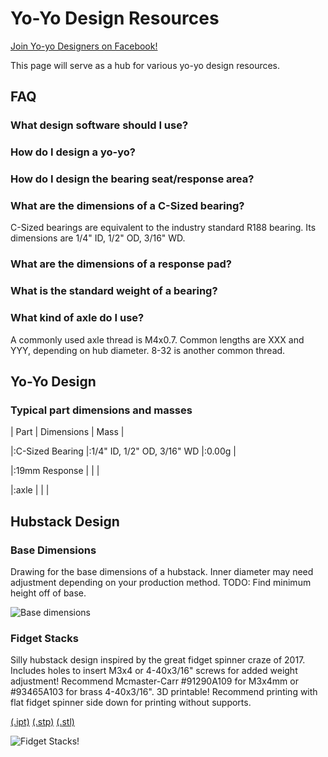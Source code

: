 
# Yo-Yo Design Resources
[Join Yo-yo Designers on Facebook!](https://www.facebook.com/groups/686403711378534/)

This page will serve as a hub for various yo-yo design resources. 

## FAQ

### What design software should I use?

### How do I design a yo-yo?

### How do I design the bearing seat/response area?

### What are the dimensions of a C-Sized bearing?
C-Sized bearings are equivalent to the industry standard R188 bearing. Its dimensions are 1/4" ID, 1/2" OD, 3/16" WD.

### What are the dimensions of a response pad?

### What is the standard weight of a bearing?

### What kind of axle do I use?
A commonly used axle thread is M4x0.7. Common lengths are XXX and YYY, depending on hub diameter.
8-32 is another common thread.

## Yo-Yo Design

### Typical part dimensions and masses

| Part | Dimensions | Mass |

|:C-Sized Bearing |:1/4" ID, 1/2" OD, 3/16" WD |:0.00g |

|:19mm Response |   |   |

|:axle |   |   |

## Hubstack Design

### Base Dimensions

Drawing for the base dimensions of a hubstack. Inner diameter may need adjustment depending on your production method. TODO: Find minimum height off of base.

![Base dimensions](http://jgermita.github.io/files/yoyodesign/hubstack_base.png)


### Fidget Stacks 

Silly hubstack design inspired by the great fidget spinner craze of 2017. Includes holes to insert M3x4 or 4-40x3/16" screws for added weight adjustment! Recommend Mcmaster-Carr #91290A109 for M3x4mm or #93465A103 for brass 4-40x3/16".
3D printable! Recommend printing with flat fidget spinner side down for printing without supports.

[(.ipt)](http://jgermita.github.io/files/yoyodesign/fidgetstack.ipt) [(.stp)](http://jgermita.github.io/files/yoyodesign/fidgetstack.stp) [(.stl)](http://jgermita.github.io/files/yoyodesign/fidgetstack.stl) 

![Fidget Stacks!](http://jgermita.github.io/files/yoyodesign/fidgetstack.png)
